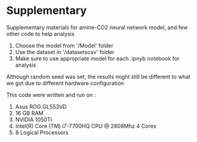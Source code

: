 # Supplementary
Supplementary materials for amine-CO2 neural network model, and few other code to help analysis

1. Choose the model from '/Model' folder
2. Use the dataset in '/datasetscsv' folder
3. Make sure to use appropriate model for each .ipnyb notebook for analysis

Although random seed was set, the results might still be different to what we got due to different hardware configuration

This code were written and run on :
1. Asus ROG GL553VD
2. 16 GB RAM
3. NVIDIA 1050Ti
4. Intel(R) Core (TM) i7-7700HQ CPU @ 2808Mhz 4 Cores
5. 8 Logical Processors


